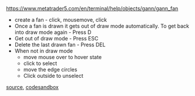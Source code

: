 https://www.metatrader5.com/en/terminal/help/objects/gann/gann_fan

-   create a fan - click, mousemove, click
-   Once a fan is drawn it gets out of draw mode automatically. To get back into draw mode again - Press D
-   Get out of draw mode - Press ESC
-   Delete the last drawn fan - Press DEL
-   When not in draw mode
    -   move mouse over to hover state
    -   click to select
    -   move the edge circles
    -   Click outside to unselect

[source](https://github.com/kossidts/react-stockcharts/blob/master/docs/lib/charts/CandleStickChartWithGannFan.js), [codesandbox](https://codesandbox.io/s/github/rrag/react-stockcharts-examples2/tree/master/examples/CandleStickChartWithGannFan)
